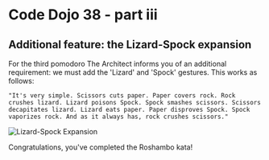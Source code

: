 # Code Dojo 38 - part iii

## Additional feature: the Lizard-Spock expansion

For the third pomodoro The Architect informs you of an additional requirement: we must add the 'Lizard' and 'Spock' gestures. This works as follows:

    "It's very simple. Scissors cuts paper. Paper covers rock. Rock crushes lizard. Lizard poisons Spock. Spock smashes scissors. Scissors decapitates lizard. Lizard eats paper. Paper disproves Spock. Spock vaporizes rock. And as it always has, rock crushes scissors."

![Lizard-Spock Expansion](https://upload.wikimedia.org/wikipedia/commons/thumb/a/ad/Pierre_ciseaux_feuille_l%C3%A9zard_spock_aligned.svg/768px-Pierre_ciseaux_feuille_l%C3%A9zard_spock_aligned.svg.png "Rock-Paper-Scissors-Lizard-Spock")

Congratulations, you've completed the Roshambo kata!
